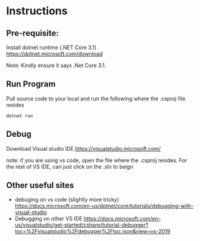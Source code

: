 ﻿# Instructions

## Pre-requisite:

Install dotnet runtime (.NET Core 3.1)
https://dotnet.microsoft.com/download

Note: Kindly ensure it says .Net Core 3.1.

## Run Program
Pull source code to your local and run the following where the .csproj file resides

```
dotnet run
```

## Debug
Download Visual studio IDE
https://visualstudio.microsoft.com/

note: if you are using vs code, open the file where the .csproj resides. For the rest of VS IDE, can just click on the .sln to beign

## Other useful sites
* debuging on vs code (slightly more tricky)
https://docs.microsoft.com/en-us/dotnet/core/tutorials/debugging-with-visual-studio
* Debugging on other VS IDE
https://docs.microsoft.com/en-us/visualstudio/get-started/csharp/tutorial-debugger?toc=%2Fvisualstudio%2Fdebugger%2Ftoc.json&view=vs-2019



